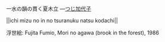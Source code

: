 一水の韻の貫く夏木立
—[つじ加代子](https://ja.wikipedia.org/wiki/つじ加代子)

||ichi mizu no in no tsuranuku natsu kodachi||

浮世絵: Fujita Fumio, Mori no agawa (brook in the forest), 1986
